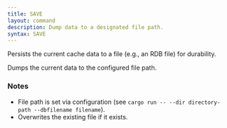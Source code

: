 ```yaml
---
title: SAVE
layout: command
description: Dump data to a designated file path.
syntax: SAVE
---
```

Persists the current cache data to a file (e.g., an RDB file) for durability.


Dumps the current data to the configured file path.

### Notes
- File path is set via configuration (see `cargo run -- --dir directory-path --dbfilename filename`).
- Overwrites the existing file if it exists.